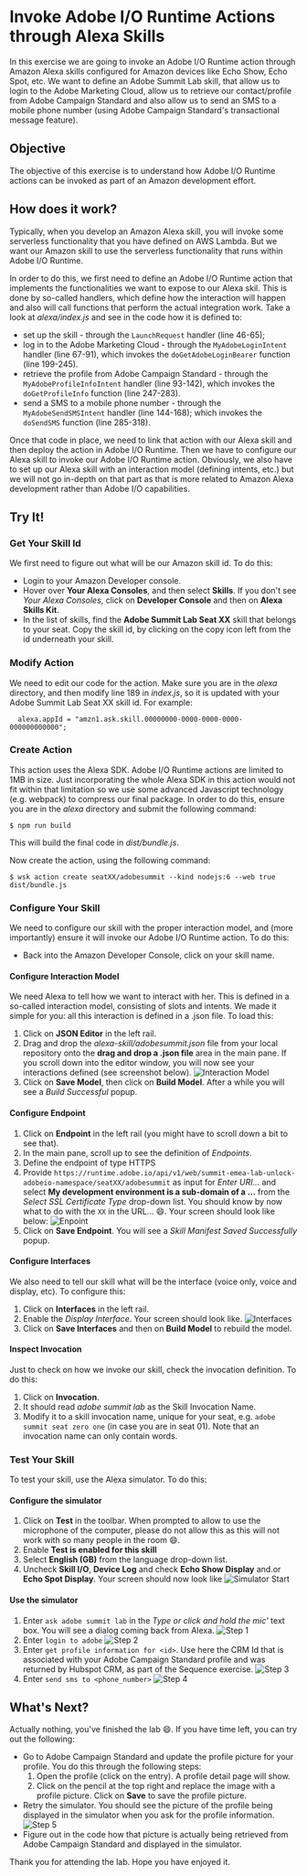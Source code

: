 # Invoke Adobe I/O Runtime Actions through Alexa Skills
In this exercise we are going to invoke an Adobe I/O Runtime action through Amazon Alexa skills configured for Amazon devices like Echo Show, Echo Spot, etc. We want to define an Adobe Summit Lab skill, that allow us to login to the Adobe Marketing Cloud, allow us to retrieve our contact/profile from Adobe Campaign Standard and also allow us to send an SMS to a mobile phone number (using Adobe Campaign Standard's transactional message feature).

## Objective
The objective of this exercise is to understand how Adobe I/O Runtime actions can be invoked as part of an Amazon development effort.

## How does it work?
Typically, when you develop an Amazon Alexa skill, you will invoke some serverless functionality that you have defined on AWS Lambda. But we want our Amazon skill to use the serverless functionality that runs within Adobe I/O Runtime.

In order to do this, we first need to define an Adobe I/O Runtime action that implements the functionalities we want to expose to our Alexa skil. This is done by so-called handlers, which define how the interaction will happen and also will call functions that perform the actual integration work. Take a look at *alexa/index.js* and see in the code how it is defined to:
* set up the skill - through the `LaunchRequest` handler (line 46-65);
* log in to the Adobe Marketing Cloud - through the `MyAdobeLoginIntent` handler (line 67-91), which invokes the `doGetAdobeLoginBearer` function (line 199-245).
* retrieve the profile from Adobe Campaign Standard - through the `MyAdobeProfileInfoIntent` handler (line 93-142), which invokes the `doGetProfileInfo` function (line 247-283).
* send a SMS to a mobile phone number - through the `MyAdobeSendSMSIntent` handler (line 144-168); which invokes the `doSendSMS` function (line 285-318).

Once that code in place, we need to link that action with our Alexa skill and then deploy the action in Adobe I/O Runtime.
Then we have to configure our Alexa skill to invoke our Adobe I/O Runtime action. Obviously, we also have to set up our Alexa skill with an interaction model (defining intents, etc.) but we will not go in-depth on that part as that is more related to Amazon Alexa development rather than Adobe I/O capabilities.

## Try It!

### Get Your Skill Id
We first need to figure out what will be our Amazon skill id. To do this:
* Login to your Amazon Developer console.
* Hover over **Your Alexa Consoles**, and then select **Skills**. If you don't see *Your Alexa Consoles*, click on **Developer Console** and then on **Alexa Skills Kit**.
* In the list of skills, find the **Adobe Summit Lab Seat XX** skill that belongs to your seat. Copy the skill id, by clicking on the copy icon left from the id underneath your skill.

### Modify Action
We need to edit our code for the action. Make sure you are in the *alexa* directory, and then modify line 189 in *index.js*, so it is updated with your Adobe Summit Lab Seat XX skill id. For example:
```
  alexa.appId = "amzn1.ask.skill.00000000-0000-0000-0000-000000000000";
```

### Create Action
This action uses the Alexa SDK. Adobe I/O Runtime actions are limited to 1MB in size. Just incorporating the whole Alexa SDK in this action would not fit within that limitation so we use some advanced Javascript technology (e.g. webpack) to compress our final package. In order to do this, ensure you are in the *alexa* directory and submit the following command:
```
$ npm run build
```
This will build the final code in *dist/bundle.js*.

Now create the action, using the following command:
```
$ wsk action create seatXX/adobesummit --kind nodejs:6 --web true  dist/bundle.js   
```

### Configure Your Skill
We need to configure our skill with the proper interaction model, and (more importantly) ensure it will invoke our Adobe I/O Runtime action. To do this:
* Back into the Amazon Developer Console, click on your skill name.

#### Configure Interaction Model
We need Alexa to tell how we want to interact with her. This is defined in a so-called interaction model, consisting of slots and intents. We made it simple for you: all this interaction is defined in a .json file. To load this:
1. Click on **JSON Editor** in the left rail.
2. Drag and drop the *alexa-skill/adobesummit.json* file from your local repository onto the **drag and drop a .json file** area in the main pane. If you scroll down into the editor window, you will now see your interactions defined (see screenshot below).
![Interaction Model](../images/interactionmodel.png)
3. Click on **Save Model**, then click on **Build Model**. After a while you will see a *Build Successful* popup.

#### Configure Endpoint
1. Click on **Endpoint** in the left rail (you might have to scroll down a bit to see that).
2. In the main pane, scroll up to see the definition of *Endpoints*.
3. Define the endpoint of type HTTPS
4. Provide `https://runtime.adobe.io/api/v1/web/summit-emea-lab-unlock-adobeio-namespace/seatXX/adobesummit` as input for *Enter URI...* and select **My development environment is a sub-domain of a ...** from the *Select SSL Certificate Type* drop-down list. You should know by now what to do with the `XX` in the URL... :smile:. Your screen should look like below:
![Enpoint](../images/endpoint.png)
5. Click on **Save Endpoint**. You will see a *Skill Manifest Saved Successfully* popup.

#### Configure Interfaces
We also need to tell our skill what will be the interface (voice only, voice and display, etc). To configure this:
1. Click on **Interfaces** in the left rail.
2. Enable the *Display Interface*. Your screen should look like.
![Interfaces](../images/interfaces.png)
3. Click on **Save Interfaces** and then on **Build Model** to rebuild the model.

#### Inspect Invocation
Just to check on how we invoke our skill, check the invocation definition. To do this:
1. Click on **Invocation**.
2. It should read *adobe summit lab* as the Skill Invocation Name.
3. Modify it to a skill invocation name, unique for your seat, e.g. `adobe summit seat zero one` (in case you are in seat 01). Note that an invocation name can only contain words.


### Test Your Skill
To test your skill, use the Alexa simulator. To do this:
#### Configure the simulator
1. Click on **Test** in the toolbar. When prompted to allow to use the microphone of the computer, please do not allow this as this will not work with so many people in the room :smile:.
2. Enable **Test is enabled for this skill**
3. Select **English (GB)** from the language drop-down list.
4. Uncheck **Skill I/O**, **Device Log** and check **Echo Show Display** and.or **Echo Spot Display**. Your screen should now look like
![Simulator Start](../images/simulatorbegin.png)

#### Use the simulator
1. Enter `ask adobe summit lab` in the *Type or click and hold the mic'* text box. You will see a dialog coming back from Alexa.
![Step 1](../images/simulator1.png)
2. Enter `login to adobe`
![Step 2](../images/simulator2.png)
3. Enter `get profile information for <id>`. Use here the CRM Id that is associated with your Adobe Campaign Standard profile and was returned by Hubspot CRM, as part of the Sequence exercise.
![Step 3](../images/simulator3.png)
4. Enter `send sms to <phone_number>`
![Step 4](../images/simulator4.png)


## What's Next?
Actually nothing, you've finished the lab :smile:. If you have time left, you can try out the following:
* Go to Adobe Campaign Standard and update the profile picture for your profile. You do this through the following steps:
  1. Open the profile (click on the entry). A profile detail page will show.
  2. Click on the pencil at the top right and replace the image with a profile picture. Click on **Save** to save the profile picture.
* Retry the simulator. You should see the picture of the profile being displayed in the simulator when you ask for the profile information.
![Step 5](../images/simulator5.png)
* Figure out in the code how that picture is actually being retrieved from Adobe Campaign Standard and displayed in the simulator.

Thank you for attending the lab. Hope you have enjoyed it.
